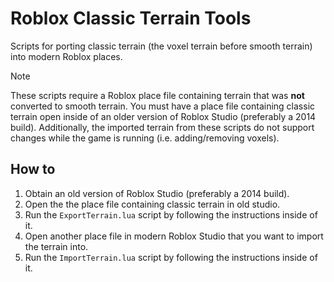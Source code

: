 # Roblox Classic Terrain Tools
Scripts for porting classic terrain (the voxel terrain before smooth terrain) into modern Roblox places. 

> [!NOTE]
> These scripts require a Roblox place file containing terrain that was **not** converted to smooth terrain. You must have a place file containing classic terrain open inside of an older version of Roblox Studio (preferably a 2014 build). Additionally, the imported terrain from these scripts do not support changes while the game is running (i.e. adding/removing voxels).

## How to
1. Obtain an old version of Roblox Studio (preferably a 2014 build).
2. Open the the place file containing classic terrain in old studio.
3. Run the `ExportTerrain.lua` script by following the instructions inside of it.
4. Open another place file in modern Roblox Studio that you want to import the terrain into.
5. Run the `ImportTerrain.lua` script by following the instructions inside of it.